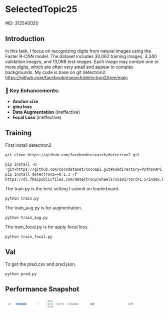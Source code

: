 # SelectedTopic25
#ID: 312540020

## Introduction
In this task, I focus on recognizing digits from natural images using the Faster R-CNN model. The dataset includes 30,062 training images, 3,340 validation images, and 13,068 test images. Each image may contain one or more digits, which are often very small and appear in complex backgrounds.
My code is base on git detectron2: https://github.com/facebookresearch/detectron2/tree/main

### 🔹 Key Enhancements:  
- **Anchor size**  
- **giou loss**  
- **Data Augmentation** (ineffective)
- **Focal Loss**  (ineffective)

## Training 
First install detectron2
```
git clone https://github.com/facebookresearch/detectron2.git
```
```
pip install -U 'git+https://github.com/cocodataset/cocoapi.git#subdirectory=PythonAPI'
pip install detectron2==0.1.3 -f https://dl.fbaipublicfiles.com/detectron2/wheels/cu101/torch1.5/index.html
```

The train.py is the best setting I submit on leaderboard.
```
python train.py
```
The train_aug.py is for augmentation.
```
python train_aug.py
```
The train_focal.py is for apply focal loss.
```
python train_focal.py
```
## Val
To get the pred.csv and pred.json.
```
python pred.py
```
## Performance Snapshot
![Performance Snapshot](./Snapshot.png)  
